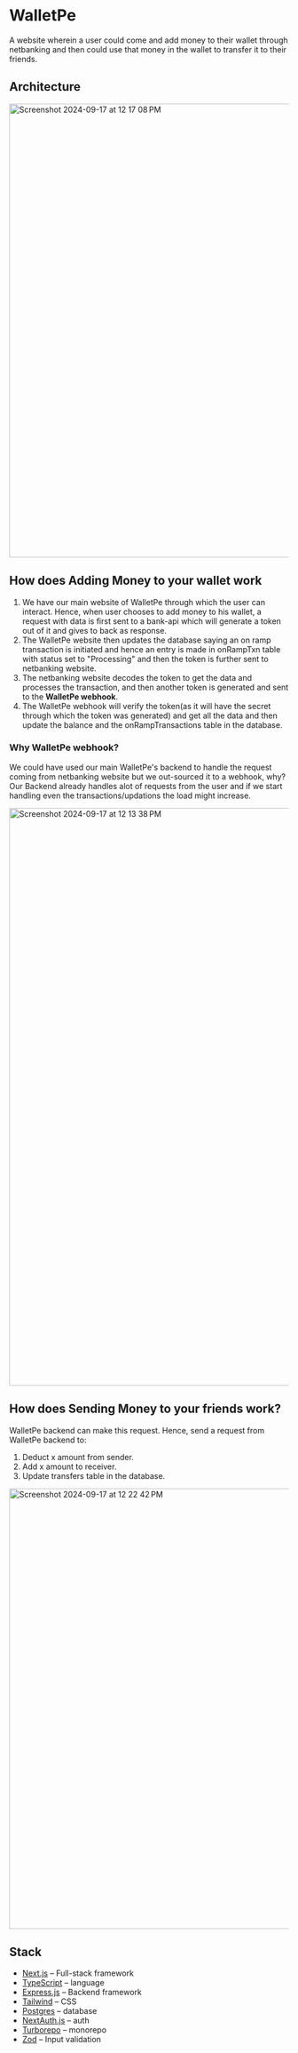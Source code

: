# WalletPe

A website wherein a user could come and add money to their wallet through netbanking and then could use that money in the wallet to transfer it to their friends.

## Architecture

<img width="817" alt="Screenshot 2024-09-17 at 12 17 08 PM" src="https://github.com/user-attachments/assets/54b7277d-fcee-42c4-8ac0-e14a6a1b602b">

## How does Adding Money to your wallet work

1. We have our main website of WalletPe through which the user can interact. Hence, when user chooses to add money to his wallet, a request with data is first sent to a bank-api which will generate a token out of it and gives to back as response.
2. The WalletPe website then updates the database saying an on ramp transaction is initiated and hence an entry is made in onRampTxn table with status set to "Processing" and then the token is further sent to netbanking website.
3. The netbanking website decodes the token to get the data and processes the transaction, and then another token is generated and sent to the <b>WalletPe webhook</b>.
4. The WalletPe webhook will verify the token(as it will have the secret through which the token was generated) and get all the data and then update the balance and the onRampTransactions table in the database.

### Why WalletPe webhook?

We could have used our main WalletPe's backend to handle the request coming from netbanking website but we out-sourced it to a webhook, why? Our Backend already handles alot of requests from the user and if we start handling even the transactions/updations the load might increase.

<img width="1040" alt="Screenshot 2024-09-17 at 12 13 38 PM" src="https://github.com/user-attachments/assets/0b8e9de6-052d-4894-9408-e4b59c139c71">

## How does Sending Money to your friends work?

WalletPe backend can make this request. Hence, send a request from WalletPe backend to:

1. Deduct x amount from sender.
2. Add x amount to receiver.
3. Update transfers table in the database.

<img width="793" alt="Screenshot 2024-09-17 at 12 22 42 PM" src="https://github.com/user-attachments/assets/2b3962aa-9d4a-45a5-a07f-6f1bad33d51a">

## Stack

- [Next.js](https://nextjs.org/) – Full-stack framework
- [TypeScript](https://www.typescriptlang.org/) – language
- [Express.js](https://expressjs.com/) – Backend framework
- [Tailwind](https://tailwindcss.com/) – CSS
- [Postgres](https://www.postgresql.org/) – database
- [NextAuth.js](https://next-auth.js.org/) – auth
- [Turborepo](https://turbo.build/repo) – monorepo
- [Zod](https://zod.dev/) – Input validation
